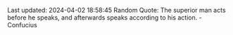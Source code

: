 Last updated: 2024-04-02 18:58:45
Random Quote: The superior man acts before he speaks, and afterwards speaks according to his action. - Confucius